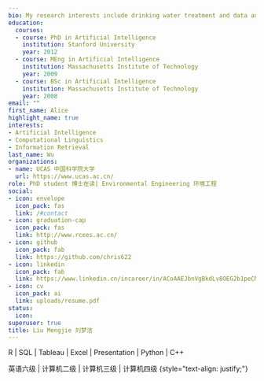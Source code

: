 ```yaml
---
bio: My research interests include drinking water treatment and data analysis.
education:
  courses:
  - course: PhD in Artificial Intelligence
    institution: Stanford University
    year: 2012
  - course: MEng in Artificial Intelligence
    institution: Massachusetts Institute of Technology
    year: 2009
  - course: BSc in Artificial Intelligence
    institution: Massachusetts Institute of Technology
    year: 2008
email: ""
first_name: Alice
highlight_name: true
interests:
- Artificial Intelligence
- Computational Linguistics
- Information Retrieval
last_name: Wu
organizations:
- name: UCAS 中国科学院大学
  url: https://www.ucas.ac.cn/
role: PhD student 博士在读| Environmental Engineering 环境工程
social:
- icon: envelope
  icon_pack: fas
  link: /#contact
- icon: graduation-cap
  icon_pack: fas
  link: http://www.rcees.ac.cn/
- icon: github
  icon_pack: fab
  link: https://github.com/chris622
- icon: linkedin
  icon_pack: fab
  link: https://www.linkedin.cn/incareer/in/ACoAAEJbnVgBkdLv8OEG2b1peCNOk7aQgAu7oSU
- icon: cv
  icon_pack: ai
  link: uploads/resume.pdf
status:
  icon: 
superuser: true
title: Liu Mengjie 刘梦洁
---
```

R | SQL | Tableau | Excel | Presentation | Python | C++

英语六级 | 计算机二级 | 计算机三级 | 计算机四级 
{style="text-align: justify;"}
